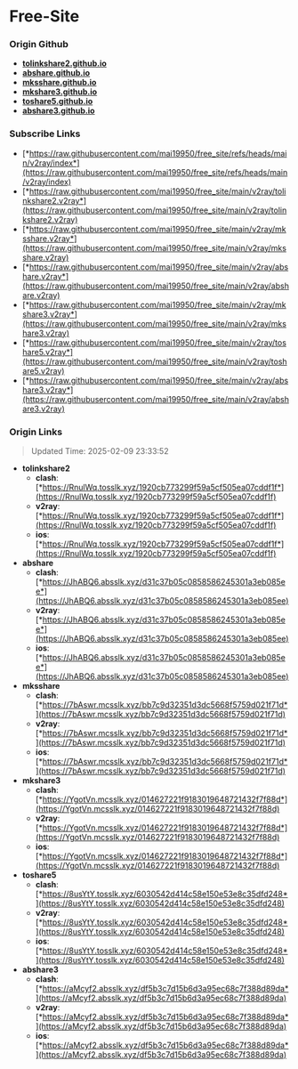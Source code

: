 # Free-Site

### Origin Github

- [**tolinkshare2.github.io**](https://github.com/tolinkshare2/tolinkshare2.github.io)
- [**abshare.github.io**](https://github.com/abshare/abshare.github.io)
- [**mksshare.github.io**](https://github.com/mksshare/mksshare.github.io)
- [**mkshare3.github.io**](https://github.com/mkshare3/mkshare3.github.io)
- [**toshare5.github.io**](https://github.com/toshare5/toshare5.github.io)
- [**abshare3.github.io**](https://github.com/abshare3/abshare3.github.io)

### Subscribe Links

- [*https://raw.githubusercontent.com/mai19950/free_site/refs/heads/main/v2ray/index*](https://raw.githubusercontent.com/mai19950/free_site/refs/heads/main/v2ray/index)
- [*https://raw.githubusercontent.com/mai19950/free_site/main/v2ray/tolinkshare2.v2ray*](https://raw.githubusercontent.com/mai19950/free_site/main/v2ray/tolinkshare2.v2ray)
- [*https://raw.githubusercontent.com/mai19950/free_site/main/v2ray/mksshare.v2ray*](https://raw.githubusercontent.com/mai19950/free_site/main/v2ray/mksshare.v2ray)
- [*https://raw.githubusercontent.com/mai19950/free_site/main/v2ray/abshare.v2ray*](https://raw.githubusercontent.com/mai19950/free_site/main/v2ray/abshare.v2ray)
- [*https://raw.githubusercontent.com/mai19950/free_site/main/v2ray/mkshare3.v2ray*](https://raw.githubusercontent.com/mai19950/free_site/main/v2ray/mkshare3.v2ray)
- [*https://raw.githubusercontent.com/mai19950/free_site/main/v2ray/toshare5.v2ray*](https://raw.githubusercontent.com/mai19950/free_site/main/v2ray/toshare5.v2ray)
- [*https://raw.githubusercontent.com/mai19950/free_site/main/v2ray/abshare3.v2ray*](https://raw.githubusercontent.com/mai19950/free_site/main/v2ray/abshare3.v2ray)

### Origin Links

> Updated Time: 2025-02-09 23:33:52

- **tolinkshare2**
  - **clash**: [*https://RnulWq.tosslk.xyz/1920cb773299f59a5cf505ea07cddf1f*](https://RnulWq.tosslk.xyz/1920cb773299f59a5cf505ea07cddf1f)
  - **v2ray**: [*https://RnulWq.tosslk.xyz/1920cb773299f59a5cf505ea07cddf1f*](https://RnulWq.tosslk.xyz/1920cb773299f59a5cf505ea07cddf1f)
  - **ios**: [*https://RnulWq.tosslk.xyz/1920cb773299f59a5cf505ea07cddf1f*](https://RnulWq.tosslk.xyz/1920cb773299f59a5cf505ea07cddf1f)
- **abshare**
  - **clash**: [*https://JhABQ6.absslk.xyz/d31c37b05c0858586245301a3eb085ee*](https://JhABQ6.absslk.xyz/d31c37b05c0858586245301a3eb085ee)
  - **v2ray**: [*https://JhABQ6.absslk.xyz/d31c37b05c0858586245301a3eb085ee*](https://JhABQ6.absslk.xyz/d31c37b05c0858586245301a3eb085ee)
  - **ios**: [*https://JhABQ6.absslk.xyz/d31c37b05c0858586245301a3eb085ee*](https://JhABQ6.absslk.xyz/d31c37b05c0858586245301a3eb085ee)
- **mksshare**
  - **clash**: [*https://7bAswr.mcsslk.xyz/bb7c9d32351d3dc5668f5759d021f71d*](https://7bAswr.mcsslk.xyz/bb7c9d32351d3dc5668f5759d021f71d)
  - **v2ray**: [*https://7bAswr.mcsslk.xyz/bb7c9d32351d3dc5668f5759d021f71d*](https://7bAswr.mcsslk.xyz/bb7c9d32351d3dc5668f5759d021f71d)
  - **ios**: [*https://7bAswr.mcsslk.xyz/bb7c9d32351d3dc5668f5759d021f71d*](https://7bAswr.mcsslk.xyz/bb7c9d32351d3dc5668f5759d021f71d)
- **mkshare3**
  - **clash**: [*https://YgotVn.mcsslk.xyz/014627221f9183019648721432f7f88d*](https://YgotVn.mcsslk.xyz/014627221f9183019648721432f7f88d)
  - **v2ray**: [*https://YgotVn.mcsslk.xyz/014627221f9183019648721432f7f88d*](https://YgotVn.mcsslk.xyz/014627221f9183019648721432f7f88d)
  - **ios**: [*https://YgotVn.mcsslk.xyz/014627221f9183019648721432f7f88d*](https://YgotVn.mcsslk.xyz/014627221f9183019648721432f7f88d)
- **toshare5**
  - **clash**: [*https://8usYtY.tosslk.xyz/6030542d414c58e150e53e8c35dfd248*](https://8usYtY.tosslk.xyz/6030542d414c58e150e53e8c35dfd248)
  - **v2ray**: [*https://8usYtY.tosslk.xyz/6030542d414c58e150e53e8c35dfd248*](https://8usYtY.tosslk.xyz/6030542d414c58e150e53e8c35dfd248)
  - **ios**: [*https://8usYtY.tosslk.xyz/6030542d414c58e150e53e8c35dfd248*](https://8usYtY.tosslk.xyz/6030542d414c58e150e53e8c35dfd248)
- **abshare3**
  - **clash**: [*https://aMcyf2.absslk.xyz/df5b3c7d15b6d3a95ec68c7f388d89da*](https://aMcyf2.absslk.xyz/df5b3c7d15b6d3a95ec68c7f388d89da)
  - **v2ray**: [*https://aMcyf2.absslk.xyz/df5b3c7d15b6d3a95ec68c7f388d89da*](https://aMcyf2.absslk.xyz/df5b3c7d15b6d3a95ec68c7f388d89da)
  - **ios**: [*https://aMcyf2.absslk.xyz/df5b3c7d15b6d3a95ec68c7f388d89da*](https://aMcyf2.absslk.xyz/df5b3c7d15b6d3a95ec68c7f388d89da)
